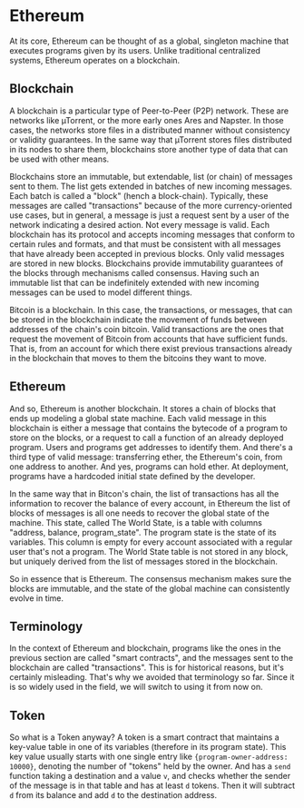 # Ethereum

At its core, Ethereum can be thought of as a global, singleton machine that executes programs given by its users. Unlike traditional centralized systems, Ethereum operates on a blockchain.

## Blockchain
A blockchain is a particular type of Peer-to-Peer (P2P) network. These are networks like µTorrent, or the more early ones Ares and Napster. In those cases, the networks store files in a distributed manner without consistency or validity guarantees. In the same way that µTorrent stores files distributed in its nodes to share them, blockchains store another type of data that can be used with other means. 

Blockchains store an immutable, but extendable, list (or chain) of messages sent to them. The list gets extended in batches of new incoming messages. Each batch is called a "block" (hench a block-chain). Typically, these messages are called "transactions" because of the more currency-oriented use cases, but in general, a message is just a request sent by a user of the network indicating a desired action. Not every message is valid. Each blockchain has its protocol and accepts incoming messages that conform to certain rules and formats, and that must be consistent with all messages that have already been accepted in previous blocks. Only valid messages are stored in new blocks. Blockchains provide immutability guarantees of the blocks through mechanisms called consensus. Having such an immutable list that can be indefinitely extended with new incoming messages can be used to model different things.

Bitcoin is a blockchain. In this case, the transactions, or messages, that can be stored in the blockchain indicate the movement of funds between addresses of the chain's coin bitcoin. Valid transactions are the ones that request the movement of Bitcoin from accounts that have sufficient funds. That is, from an account for which there exist previous transactions already in the blockchain that moves to them the bitcoins they want to move.

## Ethereum
And so, Ethereum is another blockchain. It stores a chain of blocks that ends up modeling a global state machine. Each valid message in this blockchain is either a message that contains the bytecode of a program to store on the blocks, or a request to call a function of an already deployed program. Users and programs get addresses to identify them. And there's a third type of valid message: transferring ether, the Ethereum's coin, from one address to another. And yes, programs can hold ether. At deployment, programs have a hardcoded initial state defined by the developer.

In the same way that in Bitcon's chain, the list of transactions has all the information to recover the balance of every account, in Ethereum the list of blocks of messages is all one needs to recover the global state of the machine. This state, called The World State, is a table with columns "address, balance, program_state". The program state is the state of its variables. This column is empty for every account associated with a regular user that's not a program. The World State table is not stored in any block, but uniquely derived from the list of messages stored in the blockchain.

So in essence that is Ethereum. The consensus mechanism makes sure the blocks are immutable, and the state of the global machine can consistently evolve in time.

## Terminology
In the context of Ethereum and blockchain, programs like the ones in the previous section are called "smart contracts", and the messages sent to the blockchain are called "transactions". This is for historical reasons, but it's certainly misleading. That's why we avoided that terminology so far. Since it is so widely used in the field, we will switch to using it from now on.

## Token
So what is a Token anyway? A token is a smart contract that maintains a key-value table in one of its variables (therefore in its program state). This key value usually starts with one single entry like `{program-owner-address: 10000}`, denoting the number of "tokens" held by the owner. And has a `send` function taking a destination and a value `v`, and checks whether the sender of the message is in that table and has at least `d` tokens. Then it will subtract `d` from its balance and add `d` to the destination address.

